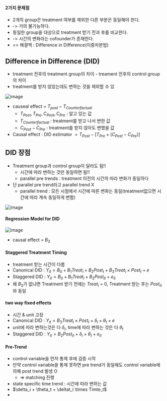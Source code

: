 #### 2가지 문제점
* 2개의 group은 treatment 여부를 제외한 다른 부분은 동일해야 한다.
* -> 거의 불가능하다.
* 동일한 group을 대상으로 treatment 받기 전과 후를 비교한다.
* -> 시간의 변화라는 cofounder가 존재한다.
* => 해결책 : Difference in Difference(이중차분법)

## Difference in Difference (DID)
* treatment 전후의 treatment group의 차이 - treament 전후의 control group의 차이
* treatment를 받지 않았는데도 변하는 것을 제외할 수 있

![image](https://github.com/hkyoo52/Causal-Inference/assets/63588046/2d0b4ae2-133b-4813-a2c0-e7c1a658d12c)

* causeal effect = $T_{post}-T_{Counterfactual}$  
  * $T_{Post}, T_{Pre}, C_{Post}, C_{Pre}$ : 알고 있는 값
  * $T_{Counterfactual}$ : treatment를 받고 나서 변한 값
  * $C_{Post}-C_{Pre}$ : treatment를 받지 않아도 변했을 값
* Causal effect : DID estimator $= T_{Post}-[T_{Pre}+(C_{Post}-C_{Pre})]$


## DID 장점
* Treatment group과 control group이 달라도 됨!!
  * 시간에 따라 변하는 것만 동일하면 됨!!
  * parallel pre trends : treatment 이전의 시간의 따라 변화가 동일하다
* 단 parallel pre trend라고 parallel trend X
  * parallel trend : 모든 시점에서 시간에 따른 변화는 동일(treatment없으면 시간에 따라 계속 동일하게 변함)

![image](https://github.com/hkyoo52/Causal-Inference/assets/63588046/c53cef4c-0c79-4a7e-b875-4f0deb0d267b)


#### Regression Model for DID
![image](https://github.com/hkyoo52/Causal-Inference/assets/63588046/aab79fa4-7129-4d31-a07c-5ccdc83f507b)
* causal effect = $B_{3}$


#### Staggered Treatment Timing
* treatment 받는 시간이 다름
* Canonical DID : $Y_{it} = B_0 + B_1Treat_i + B_2Post_t + B_3Treat_i \times Post_t + e$
* Staggered DID : $Y_{it} = B_0 + B_1Treat_i + B_2Post_{it} + e_{it}$
 * 왜 $B_3$가 없냐면 Treatment 받기 전에는 $Treat_i$ = 0, Treatment 받는 후는 $Post_{it}$와 동일

#### two way fixed effects
* 시간 & unit 고정
* Canonical DID :  $Y_{it} =B_3Treat_i \times Post_t + \delta_i + \theta_t + e$
 * unit에 따라 변하는것은 다 $\delta_i$, time에 따라 변하는 것은 다 $\theta_t$
* Staggered DID :  $Y_{it} =B_2Post_{it} + \delta_i + \theta_t + e_{it}$


#### Pre-Trend
* control variable을 먼저 통제 후에 검증 시작
* 만약 control variable을 통제 못하면 pre trend가 동일해도 control variable에 의해 post trend 발생 O
  * => matching 진행
* state specific time trend :  시간에 따라 변하는 값
* $\delta_i + \theta_t + \deltat_i \times Timte_t$
* 

